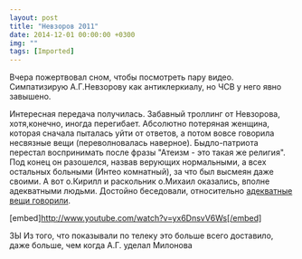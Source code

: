 ```yaml
---
layout: post
title: "Невзоров 2011"
date: 2014-12-01 00:00:00 +0300
img: ""
tags: [Imported]
---
```


Вчера пожертвовал сном, чтобы посмотреть пару видео. Симпатизирую А.Г.Невзорову как антиклеркиалу, но ЧСВ у него явно завышено. 

Интересная передача получилась. Забавный троллинг от Невзорова, хотя,конечно, иногда перегибает. Абсолютно потеряная женщина, которая сначала пыталась уйти от ответов, а потом вовсе говорила несвязные вещи (переволновалась наверное). Быдло-патриота перестал воспринимать после фразы "Атеизм - это такая же религия". Под конец он разошелся, назвав верующих нормальными, а всех остальных больными (Интео комнатный), за что был высмеян даже своими. 
А вот о.Кирилл  и раскольник о.Михаил оказались, вполне адекватными людьми. Достойно беседовали, относительно [адекватные вещи говорили](http://nevzorov.tv/2011/03/ostorozhno-bogohulstvo/).

[embed]http://www.youtube.com/watch?v=yx6DnsvV6Ws[/embed]

ЗЫ Из того, что показывали по телеку это больше всего доставило, даже больше, чем когда А.Г. уделал Милонова
